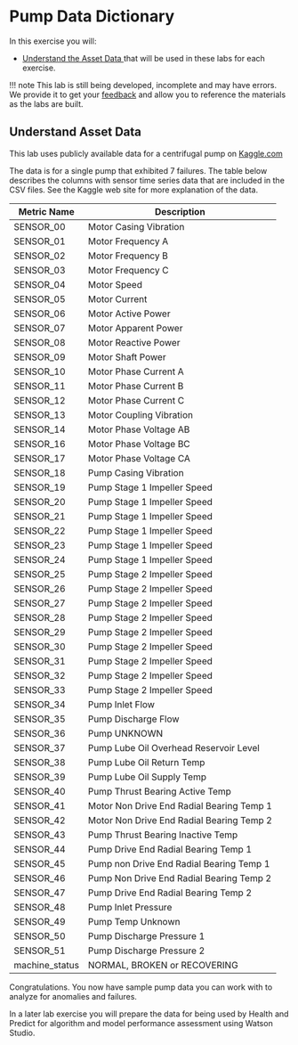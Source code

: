 # Pump Data Dictionary

In this exercise you will:

- [Understand the Asset Data ](#data_dictionary) that will be used in these labs for each exercise.

!!! note
    This lab is still being developed, incomplete and may have errors.  We provide it to get your [feedback](https://github.com/IBM/maximo-labs/issues/new) and allow you to reference the materials as the labs are built.


## Understand Asset Data
<a name="data_dictionary"></a>

This lab uses publicly available data for a centrifugal pump on [Kaggle.com](https://www.kaggle.com/datasets/nphantawee/pump-sensor-data/discussion/131429?resource=download)

The data is for a single pump that exhibited 7 failures.   The table below describes the columns with sensor time series data that are included in the CSV files. See the Kaggle web site for more explanation of the data.

| Metric Name    | Description                               |
|----------------|-------------------------------------------|
| SENSOR_00      | Motor Casing Vibration                    |
| SENSOR_01      | Motor Frequency A                         |
| SENSOR_02      | Motor Frequency B                         |
| SENSOR_03      | Motor Frequency C                         |
| SENSOR_04      | Motor Speed                               |
| SENSOR_05      | Motor Current                             |
| SENSOR_06      | Motor Active Power                        |
| SENSOR_07      | Motor Apparent Power                      |
| SENSOR_08      | Motor Reactive Power                      |
| SENSOR_09      | Motor Shaft Power                         |
| SENSOR_10      | Motor Phase Current A                     |
| SENSOR_11      | Motor Phase Current B                     |
| SENSOR_12      | Motor Phase Current C                     |
| SENSOR_13      | Motor Coupling Vibration                  |
| SENSOR_14      | Motor Phase Voltage AB                    |
| SENSOR_16      | Motor Phase Voltage BC                    |
| SENSOR_17      | Motor Phase Voltage CA                    |
| SENSOR_18      | Pump Casing Vibration                     |
| SENSOR_19      | Pump Stage 1 Impeller Speed               |
| SENSOR_20      | Pump Stage 1 Impeller Speed               |
| SENSOR_21      | Pump Stage 1 Impeller Speed               |
| SENSOR_22      | Pump Stage 1 Impeller Speed               |
| SENSOR_23      | Pump Stage 1 Impeller Speed               |
| SENSOR_24      | Pump Stage 1 Impeller Speed               |
| SENSOR_25      | Pump Stage 2 Impeller Speed               |
| SENSOR_26      | Pump Stage 2 Impeller Speed               |
| SENSOR_27      | Pump Stage 2 Impeller Speed               |
| SENSOR_28      | Pump Stage 2 Impeller Speed               |
| SENSOR_29      | Pump Stage 2 Impeller Speed               |
| SENSOR_30      | Pump Stage 2 Impeller Speed               |
| SENSOR_31      | Pump Stage 2 Impeller Speed               |
| SENSOR_32      | Pump Stage 2 Impeller Speed               |
| SENSOR_33      | Pump Stage 2 Impeller Speed               |
| SENSOR_34      | Pump Inlet Flow                           |
| SENSOR_35      | Pump Discharge Flow                       |
| SENSOR_36      | Pump UNKNOWN                              |
| SENSOR_37      | Pump Lube Oil Overhead Reservoir Level    |
| SENSOR_38      | Pump Lube Oil Return Temp                 |
| SENSOR_39      | Pump Lube Oil Supply Temp                 |
| SENSOR_40      | Pump Thrust Bearing Active Temp           |
| SENSOR_41      | Motor Non Drive End Radial Bearing Temp 1 |
| SENSOR_42      | Motor Non Drive End Radial Bearing Temp 2 |
| SENSOR_43      | Pump Thrust Bearing Inactive Temp         |
| SENSOR_44      | Pump Drive End Radial Bearing Temp 1      |
| SENSOR_45      | Pump non Drive End Radial Bearing Temp 1  |
| SENSOR_46      | Pump Non Drive End Radial Bearing Temp 2  |
| SENSOR_47      | Pump Drive End Radial Bearing Temp 2      |
| SENSOR_48      | Pump Inlet Pressure                       |
| SENSOR_49      | Pump Temp Unknown                         |
| SENSOR_50      | Pump Discharge Pressure 1                 |
| SENSOR_51      | Pump Discharge Pressure 2                 |
| machine_status | NORMAL, BROKEN or RECOVERING              |


Congratulations.  You now have sample pump data you can work with to analyze for anomalies and failures.

In a later lab exercise you will prepare the data for being used by Health and Predict for algorithm and model performance assessment using Watson Studio.

